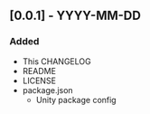 ## [0.0.1] - YYYY-MM-DD

### Added
- This CHANGELOG
- README
- LICENSE
- package.json
  - Unity package config

